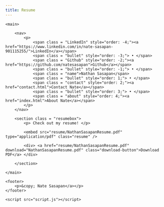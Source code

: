 ```yaml
---
title: Resume
---
```


<!DOCTYPE html>
<html lang="en">
<head>
    <meta charset="UTF-8">
    <meta name="viewport" content="width=device-width, initial-scale=1.0">
    <title>Resume</title>
    <meta name="description" content="A page for downloading Nate's resume">
    <link rel="stylesheet" href="css/style.css">
    <link rel="stylesheet" href="css/responsive.css">
</head>
<body>

    <main>

        <nav>
            <p>
                <span class = "LinkedIn" style="order: -4;"><a href="https://www.linkedin.com/in/nate-sasapan-901115255/">LinkedIn</a></span>
                <span class = "bullet" style="order: -3;"> • </span>
                <span class = "Github" style="order: -2;"><a href="https://github.com/natesasapan">Github</a></span>
                <span class = "bullet" style="order: -1;"> • </span>
                <span class = "name">Nathan Sasapan</span>
                <span class = "bullet" style="order: 1;"> • </span>
                <span class = "contact" style="order: 2;"><a href="contact.html">Contact Nate</a></span>
                <span class = "bullet" style="order: 3;"> • </span>
                <span class = "about" style="order: 4;"><a href="index.html">About Nate</a></span>
            </p>
        </nav>

        <section class = "resumebox">
            <p> Check out my resume! </p>

            <embed src="resume/NathanSasapanResume.pdf" type="application/pdf" class="resume" />

            <div> <a href="resume/NathanSasapanResume.pdf" download="NathanSasapanResume.pdf" class="download-button">Download PDF</a> </div>

        </section>

    </main>

    <footer>
        <p>&copy; Nate Sasapan</a></p>
    </footer>

    <script src="script.js"></script>
</body>
</html>
